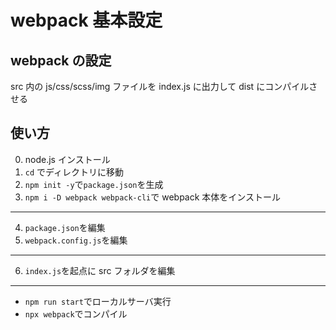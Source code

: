 # webpack 基本設定

## webpack の設定

src 内の js/css/scss/img ファイルを index.js に出力して dist にコンパイルさせる

## 使い方

0. node.js インストール
1. `cd` でディレクトリに移動
2. `npm init -y`で`package.json`を生成
3. `npm i -D webpack webpack-cli`で webpack 本体をインストール

---

4. `package.json`を編集
5. `webpack.config.js`を編集

---

6. `index.js`を起点に src フォルダを編集

---

- `npm run start`でローカルサーバ実行
- `npx webpack`でコンパイル
